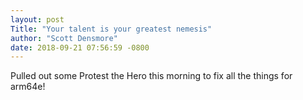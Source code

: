 ```yaml
---
layout: post
Title: "Your talent is your greatest nemesis"
author: "Scott Densmore"
date: 2018-09-21 07:56:59 -0800
---
```


Pulled out some Protest the Hero this morning to fix all the things for arm64e!
